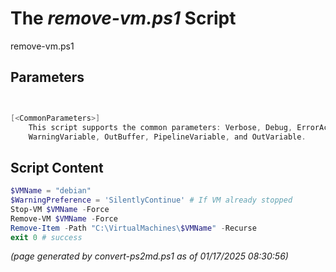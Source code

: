 The *remove-vm.ps1* Script
===========================

remove-vm.ps1 


Parameters
----------
```powershell


[<CommonParameters>]
    This script supports the common parameters: Verbose, Debug, ErrorAction, ErrorVariable, WarningAction, 
    WarningVariable, OutBuffer, PipelineVariable, and OutVariable.
```

Script Content
--------------
```powershell
$VMName = "debian"
$WarningPreference = 'SilentlyContinue' # If VM already stopped
Stop-VM $VMName -Force
Remove-VM $VMName -Force
Remove-Item -Path "C:\VirtualMachines\$VMName" -Recurse
exit 0 # success
```

*(page generated by convert-ps2md.ps1 as of 01/17/2025 08:30:56)*
